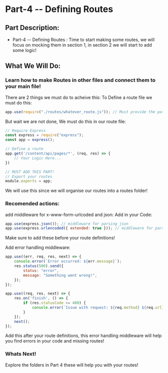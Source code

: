 # Part-4 -- Defining Routes

## Part Description:
- Part-4 -- Defining Routes : Time to start making some routes, we will focus on mocking them in section 1, in section 2 we will start to add some logic!

## What We Will Do:
### Learn how to make Routes in other files and connect them to your main file!
There are 2 things we must do to acheive this:
To Define a route file we must do this:
```javascript
app.use(require("./routes/whatever_route.js")); // Must provide the path to your route file
```
But wait we are not done, We must do this in our route file:
```javascript
// Require Express
const express = require("express");
const app = express();

// Define a route
app.get('/content/api/pages/*', (req, res) => { 
    // Your Logic Here...
})

// MUST ADD THIS PART!
// Export your routes
module.exports = app;
```
We will use this since we will organise our routes into a routes folder!

### Recomended actions:
add middleware for x-www-form-urlcoded and json:
Add in your Code:
```javascript
app.use(express.json()); // middleware for parsing json
app.use(express.urlencoded({ extended: true })); // middleware for parsing x-www-form-urlcoded
```
Make sure to add these before your route definitions!

Add error handling middleware:
```javascript
app.use((err, req, res, next) => {
    console.error(`Error occurred: ${err.message}`);
    res.status(500).send({
        status: "error",
        message: "Something went wrong!",
    });
});

app.use((req, res, next) => {
    res.on('finish', () => {
        if (res.statusCode >= 400) {
            console.error(`Issue with request: ${req.method} ${req.url} - Status: ${res.statusCode}`);
        }
    });
    next();
});
```
Add this after your route definitions, this error handling middleware will help you find errors in your code and missing routes!

### Whats Next!
Explore the folders in Part 4 these will help you with your routes!